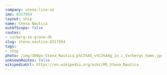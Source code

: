 ```yaml
---
company: stena-line-se
imo: 8317954
layout: ship
name: Stena Nautica
outOfScope: false
routes:
- varberg-se-grena-dk
slug: stena-nautica-8317954
tags:
- ship
photo: /img/300px-Stena_Nautica_p%C3%A5_v%C3%A4g_in_i_Varbergs_hamn.jpg
unknownRoutes: false
wikipediaUrl: https://en.wikipedia.org/wiki/MS_Stena_Nautica
---
```


